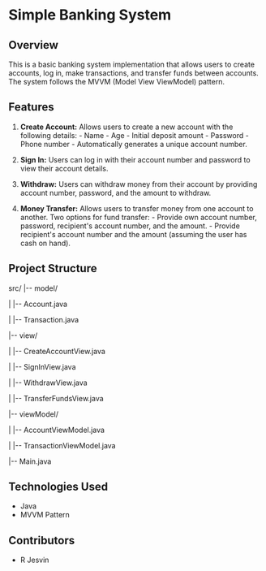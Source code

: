 # Simple Banking System

## Overview

This is a basic banking system implementation that allows users to create accounts, log in, make transactions, and transfer funds between accounts. The system follows the MVVM (Model View ViewModel) pattern.

## Features

1. **Create Account:**
    Allows users to create a new account with the following details:
        - Name
        - Age
        - Initial deposit amount
        - Password
        - Phone number
        - Automatically generates a unique account number.

2. **Sign In:**
    Users can log in with their account number and password to view their account details.

3. **Withdraw:**
    Users can withdraw money from their account by providing account number, password, and the amount to withdraw.

4. **Money Transfer:**
    Allows users to transfer money from one account to another.
    Two options for fund transfer:
        - Provide own account number, password, recipient's account number, and the amount.
        - Provide recipient's account number and the amount (assuming the user has cash on hand).

## Project Structure

src/
|-- model/

| |-- Account.java 

| |-- Transaction.java

|-- view/

| |-- CreateAccountView.java

| |-- SignInView.java

| |-- WithdrawView.java

| |-- TransferFundsView.java

|-- viewModel/

| |-- AccountViewModel.java

| |-- TransactionViewModel.java

|-- Main.java

## Technologies Used

- Java
- MVVM Pattern

## Contributors

- R Jesvin
